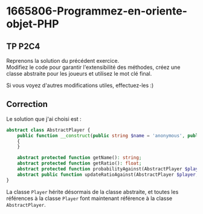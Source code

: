 # 1665806-Programmez-en-oriente-objet-PHP

## TP P2C4

Reprenons la solution du précédent exercice.  
Modifiez le code pour garantir l'extensibilité des méthodes, créez une classe abstraite pour les joueurs et utilisez le mot clé final.

Si vous voyez d'autres modifications utiles, effectuez-les :)

## Correction

Le solution que j'ai choisi est : 

```php
abstract class AbstractPlayer {
    public function __construct(public string $name = 'anonymous', public float $ratio = 400.0)
    {
    }

    abstract protected function getName(): string;
    abstract protected function getRatio(): float;
    abstract protected function probabilityAgainst(AbstractPlayer $player): float;
    abstract public function updateRatioAgainst(AbstractPlayer $player, int $result): void;
}
```

La classe `Player` hérite désormais de la classe abstraite, et toutes les références à la classe `Player` font maintenant référence à la classe `AbstractPlayer`.

